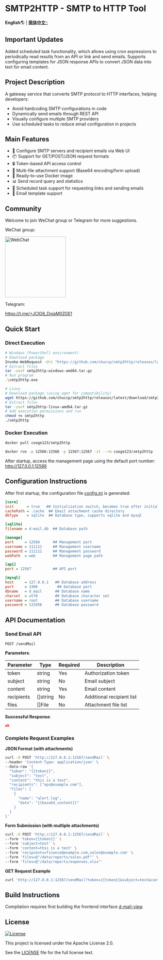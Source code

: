 

# SMTP2HTTP - SMTP to HTTP Tool

**English**🌎 | [**简体中文**🀄](./README_zh.md)

## Important Updates

Added scheduled task functionality, which allows using cron expressions to periodically read results from an API or link and send emails. Supports configuring templates for JSON response APIs to convert JSON data into text for email content.

## Project Description

A gateway service that converts SMTP protocol to HTTP interfaces, helping developers:

- Avoid hardcoding SMTP configurations in code
- Dynamically send emails through REST API
- Visually configure multiple SMTP providers
- Use scheduled tasks to reduce email configuration in projects

## Main Features

- 🚀 Configure SMTP servers and recipient emails via Web UI
- 📦 Support for GET/POST/JSON request formats
- 🔒 Token-based API access control
- 📎 Multi-file attachment support (Base64 encoding/form upload)
- 🐳 Ready-to-use Docker image
- 📊 Send record query and statistics
- 📅 Scheduled task support for requesting links and sending emails
- 📧 Email template support

## Community

Welcome to join WeChat group or Telegram for more suggestions.

WeChat group:

<img src="https://github.com/chuccp/smtp2http/blob/main/image/WeChat.png?raw=true" alt="WebChat" width="200">

Telegram:

https://t.me/+JClG9_DojaM0ZGE1

## Quick Start

### Direct Execution

```bash
# Windows (PowerShell environment)
# Download package
Invoke-WebRequest -Uri "https://github.com/chuccp/smtp2http/releases/latest/download/smtp2http-windows-amd64.tar.gz" -OutFile "smtp2http-windows-amd64.tar.gz"
# Extract files
tar -zxvf smtp2http-windows-amd64.tar.gz
# Run program
.\smtp2http.exe

# Linux
# Download package (using wget for compatibility)
wget https://github.com/chuccp/smtp2http/releases/latest/download/smtp2http-linux-amd64.tar.gz
# Extract files
tar -zxvf smtp2http-linux-amd64.tar.gz
# Add execution permissions and run
chmod +x smtp2http
./smtp2http
```


### Docker Execution

```bash
docker pull cooge123/smtp2http

docker run -p 12566:12566 -p 12567:12567 -it --rm cooge123/smtp2http
```
After startup, access the management page using the default port number: http://127.0.0.1:12566

## Configuration Instructions

After first startup, the configuration file [config.ini](file://C:\Users\cao\Documents\GitHub\smtp2http\config.ini) is generated:

```ini
[core]
init      = true   ## Initialization switch, becomes true after initial configuration
cachePath = .cache  ## Email attachment cache directory
dbType    = sqlite  ## Database type, supports sqlite and mysql

[sqlite]
filename = d-mail.db  ## Database path

[manage]
port     = 12566      ## Management port
username = 111111     ## Management username
password = 111111     ## Management password
webPath  = web        ## Management page path

[api]
port = 12567          ## API port

[mysql]
host     = 127.0.0.1   ## Database address
port     = 3306         ## Database port
dbname   = d_mail      ## Database name
charset  = utf8        ## Database character set
username = root        ## Database username
password = 123456      ## Database password
```


## API Documentation

### Send Email API

`POST /sendMail`

**Parameters**:

| Parameter  | Type     | Required | Description         |
|------------|----------|----------|---------------------|
| token      | string   | Yes      | Authorization token |
| subject    | string   | No       | Email subject       |
| content    | string   | Yes      | Email content       |
| recipients | []string | No       | Additional recipient list |
| files      | []File   | No       | Attachment file list |

**Successful Response**:

```json
ok
```


### Complete Request Examples

**JSON Format (with attachments)**

```bash
curl -X POST 'http://127.0.0.1:12567/sendMail' \
--header 'Content-Type: application/json' \
--data-raw '{
  "token": "{{token}}",
  "subject": "test",
  "content": "this is a test",
  "recipients": ["ops@example.com"],
  "files": [
    {
      "name": "alert.log",
      "data": "{{base64_content}}"
    }
  ]
}'
```


**Form Submission (with multiple attachments)**

```bash
curl -X POST 'http://127.0.0.1:12567/sendMail' \
--form 'token={{token}}' \
--form 'subject=test' \
--form 'content=this is a test' \
--form 'recipients=finance@example.com,sales@example.com' \
--form 'files=@"/data/reports/sales.pdf"' \
--form 'files=@"/data/reports/expenses.xlsx"'
```


**GET Request Example**

```bash
curl 'http://127.0.0.1:12567/sendMail?token={{token}}&subject=test&content=this%20is%20a%20test&recipients=aaa@mail.com,bbb@mail.com'
```


## Build Instructions

Compilation requires first building the frontend interface [d-mail-view](https://github.com/chuccp/d-mail-view)

## License

[![License](https://img.shields.io/badge/license-Apache%202.0-blue.svg)](https://github.com/chuccp/smtp2http/blob/main/LICENSE)

This project is licensed under the Apache License 2.0. 

See the [LICENSE](./LICENSE) file for the full license text.